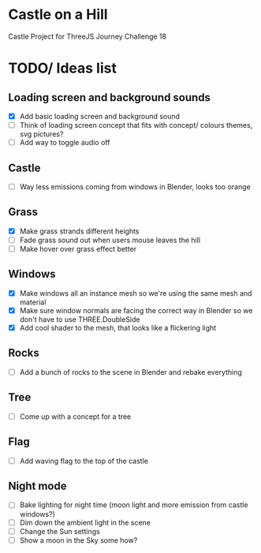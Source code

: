 # Castle on a Hill

Castle Project for ThreeJS Journey Challenge 18

# TODO/ Ideas list

## Loading screen and background sounds

- [x] Add basic loading screen and background sound
- [ ] Think of loading screen concept that fits with concept/ colours themes, svg pictures?
- [ ] Add way to toggle audio off

## Castle

- [ ] Way less emissions coming from windows in Blender, looks too orange

## Grass

- [x] Make grass strands different heights
- [ ] Fade grass sound out when users mouse leaves the hill
- [ ] Make hover over grass effect better

## Windows

- [x] Make windows all an instance mesh so we're using the same mesh and material
- [x] Make sure window normals are facing the correct way in Blender so we don't have to use THREE.DoubleSide
- [x] Add cool shader to the mesh, that looks like a flickering light

## Rocks

- [ ] Add a bunch of rocks to the scene in Blender and rebake everything

## Tree

- [ ] Come up with a concept for a tree

## Flag

- [ ] Add waving flag to the top of the castle

## Night mode

- [ ] Bake lighting for night time (moon light and more emission from castle windows?)
- [ ] Dim down the ambient light in the scene
- [ ] Change the Sun settings
- [ ] Show a moon in the Sky some how?
